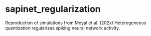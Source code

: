 # sapinet_regularization
Reproduction of simulations from Moyal et al. (202x) Heterogeneous quantization regularizes spiking neural network activity.
